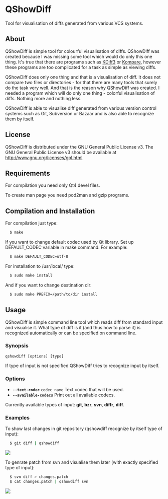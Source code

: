 # QShowDiff
Tool for visualisation of diffs generated from various VCS systems.

## About
QShowDiff is simple tool for colourful visualisation of diffs.
QShowDiff was created because I was missing some tool which would
do only this one thing. It's true that there are programs such
as [KDiff3](http://kdiff3.sourceforge.net/) or [Kompare](http://www.caffeinated.me.uk/kompare/),
however these programs are too complicated for a task as simple as viewing diffs.

QShowDiff does only one thing and that is a visualisation of diff.
It does not compare two files or directories - for that there are
many tools that surely do the task very well. And that is the reason
why QShowDiff was created. I needed a program which will do only one 
thing - colorful visualisation of diffs. Nothing more and nothing less.

QShowDiff is able to visualise diff generated from various version
control systems such as Git, Subversion or Bazaar and is also able
to recognize them by itself.

## License
QShowDiff is distributed under the GNU General Public License v3. The GNU General Public License v3 should be available at http://www.gnu.org/licenses/gpl.html

## Requirements
For compilation you need only Qt4 devel files.

To create man page you need pod2man and gzip programs.


## Compilation and Installation
For compilation just type:
```sh
  $ make
```

If you want to change default codec used by Qt library. Set up
DEFAULT_CODEC variable in make command. For example:
```sh
  $ make DEFAULT_CODEC=utf-8
```

For installation to /usr/local/ type:
```sh
  $ sudo make install
```
And if you want to change destination dir:
```sh
  $ sudo make PREFIX=/path/to/dir install
```

## Usage
QShowDiff is simple command line tool which reads diff
from standard input and visualise it. What type of diff
is it (and thus how to parse it) is recognized automatically
or can be specified on command line.

### Synopsis
```
qshowdiff [options] [type]
```
If type of input is not specified QShowDiff tries to recognize input by itself.

### Options
 - **`--text-codec`** `codec_name`  Text codec that will be used.
 - **`--available-codecs`** Print out all available codecs.

Currently available types of input: **git**, **bzr**, **svn**, **diffr**, **diff**.

### Examples
To show last changes in git repository (qshowdiff recognize by itself type of input):
```sh
  $ git diff | qshowdiff
```
![](http://qshowdiff.danfis.cz/imgs/qshowdiff/git.png)
 
To genrate patch from svn and visualise them later (with exactly specified type of input):
```sh
  $ svn diff > changes.patch
  $ cat changes.patch | qshowdiff svn
```
![](http://qshowdiff.danfis.cz/imgs/qshowdiff/svn.png)
